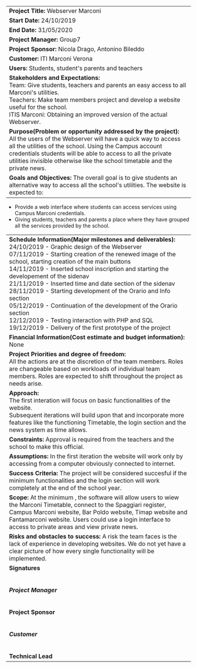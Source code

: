 ﻿
| |
|-|
|**Project Title:** Webserver Marconi|
|**Start Date:** 24/10/2019|
|**End Date:** 31/05/2020|
|**Project Manager:** Group7|
|**Project Sponsor:** Nicola Drago, Antonino Bileddo|
|**Customer:** ITI Marconi Verona|
|**Users:** Students, student's parents and teachers|
|**Stakeholders and Expectations:**<br>Team: Give students, teachers and parents an easy access to  all Marconi's utilities.<br>Teachers: Make team members project and develop a website useful for the school.<br>ITIS Marconi: Obtaining an improved version of the actual Webserver.|
|**Purpose(Problem or opportunity addressed by the project):**<br>All the users of the Webserver will have a quick way to access all the utilities of the school. Using the Campus account credentials students will be able to access to all the private utilities invisible otherwise like the school timetable and the private news.|
|**Goals and Objectives:** The overall goal is to give students an alternative way to access all the school's utilities. The website is expected to:
* Provide a web interface where students can access services using Campus Marconi credentials.
* Giving students, teachers and parents a place where they have grouped all the services provided by the school.

|  |  
|--|
|**Schedule Information(Major milestones and deliverables):**<br>24/10/2019 - Graphic design of the Webserver<br>07/11/2019 - Starting creation of the renewed image of the school, starting creation of the main buttons<br>14/11/2019 - Inserted school inscription and starting the  developement of the sidenav<br>21/11/2019 - Inserted time and date section of the sidenav<br>28/11/2019 - Starting development of the Orario and Info section<br>05/12/2019 - Continuation of the development of the Orario section<br>12/12/2019 - Testing interaction with PHP and SQL<br>19/12/2019 - Delivery of the first prototype of the project|
|**Financial Information(Cost estimate and budget information):**<br>None|
|**Project Priorities and degree of freedom:**<br>All the actions are at the discretion of the team members. Roles are changeable based on workloads of individual team members. Roles are expected to shift throughout the project as needs arise.|
|**Approach:**<br>The first interation will focus on basic functionalities of the website.<br>Subsequent iterations will build upon that and incorporate more features like the functioning Timetable, the login section and the news system as time allows.|
|**Constraints:** Approval is required from the teachers and the school to make this official.|
|**Assumptions:** In the first iteration the website will work only by accessing from a computer obviously connected to internet.|
|**Success Criteria:** The project will be considered succesful if the minimum functionalities and the login section will work completely at the end of the school year.|
|**Scope:** At the minimum , the software will allow users to wiew the Marconi Timetable, connect to the Spaggiari register, Campus Marconi website, Bar Poldo website, Timap website and Fantamarconi website. Users could use a login interface to access to private areas and view private news.|
|**Risks and obstacles to success:** A risk the team faces is the lack of experience in developing websites. We do not yet have a clear picture of how every single functionality will be implemented.|
|**Signatures**<br><br>_________________________________<br>**Project Manager**<br><br>_________________________________<br>**Project Sponsor**<br><br>_________________________________<br>**Customer**<br><br>_________________________________<br>**Technical Lead**<br>|
